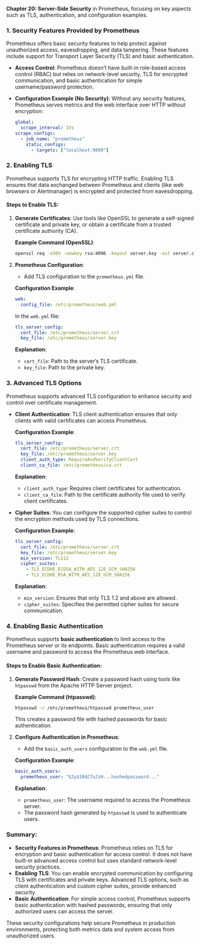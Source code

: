 **Chapter 20: Server-Side Security** in Prometheus, focusing on key aspects such as TLS, authentication, and configuration examples.

### **1. Security Features Provided by Prometheus**
Prometheus offers basic security features to help protect against unauthorized access, eavesdropping, and data tampering. These features include support for Transport Layer Security (TLS) and basic authentication.

- **Access Control**: Prometheus doesn’t have built-in role-based access control (RBAC) but relies on network-level security, TLS for encrypted communication, and basic authentication for simple username/password protection.

- **Configuration Example (No Security)**:
  Without any security features, Prometheus serves metrics and the web interface over HTTP without encryption:
  ```yaml
  global:
    scrape_interval: 15s
  scrape_configs:
    - job_name: "prometheus"
      static_configs:
        - targets: ["localhost:9090"]
  ```

### **2. Enabling TLS**
Prometheus supports TLS for encrypting HTTP traffic. Enabling TLS ensures that data exchanged between Prometheus and clients (like web browsers or Alertmanager) is encrypted and protected from eavesdropping.

#### **Steps to Enable TLS**:
1. **Generate Certificates**: Use tools like OpenSSL to generate a self-signed certificate and private key, or obtain a certificate from a trusted certificate authority (CA).

   **Example Command (OpenSSL)**:
   ```bash
   openssl req -x509 -newkey rsa:4096 -keyout server.key -out server.crt -days 365 -nodes
   ```

2. **Prometheus Configuration**:
   - Add TLS configuration to the `prometheus.yml` file.

   **Configuration Example**:
   ```yaml
   web:
     config_file: /etc/prometheus/web.yml
   ```

   In the `web.yml` file:
   ```yaml
   tls_server_config:
     cert_file: /etc/prometheus/server.crt
     key_file: /etc/prometheus/server.key
   ```

   **Explanation**:
   - `cert_file`: Path to the server’s TLS certificate.
   - `key_file`: Path to the private key.

### **3. Advanced TLS Options**
Prometheus supports advanced TLS configuration to enhance security and control over certificate management.

- **Client Authentication**: TLS client authentication ensures that only clients with valid certificates can access Prometheus.

  **Configuration Example**:
  ```yaml
  tls_server_config:
    cert_file: /etc/prometheus/server.crt
    key_file: /etc/prometheus/server.key
    client_auth_type: RequireAndVerifyClientCert
    client_ca_file: /etc/prometheus/ca.crt
  ```

  **Explanation**:
  - `client_auth_type`: Requires client certificates for authentication.
  - `client_ca_file`: Path to the certificate authority file used to verify client certificates.

- **Cipher Suites**: You can configure the supported cipher suites to control the encryption methods used by TLS connections.

  **Configuration Example**:
  ```yaml
  tls_server_config:
    cert_file: /etc/prometheus/server.crt
    key_file: /etc/prometheus/server.key
    min_version: TLS12
    cipher_suites:
      - TLS_ECDHE_ECDSA_WITH_AES_128_GCM_SHA256
      - TLS_ECDHE_RSA_WITH_AES_128_GCM_SHA256
  ```

  **Explanation**:
  - `min_version`: Ensures that only TLS 1.2 and above are allowed.
  - `cipher_suites`: Specifies the permitted cipher suites for secure communication.

### **4. Enabling Basic Authentication**
Prometheus supports **basic authentication** to limit access to the Prometheus server or its endpoints. Basic authentication requires a valid username and password to access the Prometheus web interface.

#### **Steps to Enable Basic Authentication**:
1. **Generate Password Hash**: Create a password hash using tools like `htpasswd` from the Apache HTTP Server project.

   **Example Command (htpasswd)**:
   ```bash
   htpasswd -c /etc/prometheus/htpasswd prometheus_user
   ```

   This creates a password file with hashed passwords for basic authentication.

2. **Configure Authentication in Prometheus**:
   - Add the `basic_auth_users` configuration to the `web.yml` file.

   **Configuration Example**:
   ```yaml
   basic_auth_users:
     prometheus_user: "$2y$10$C7uJzH...hashedpassword..."
   ```

   **Explanation**:
   - `prometheus_user`: The username required to access the Prometheus server.
   - The password hash generated by `htpasswd` is used to authenticate users.

### Summary:
- **Security Features in Prometheus**: Prometheus relies on TLS for encryption and basic authentication for access control. It does not have built-in advanced access control but uses standard network-level security practices.
- **Enabling TLS**: You can enable encrypted communication by configuring TLS with certificates and private keys. Advanced TLS options, such as client authentication and custom cipher suites, provide enhanced security.
- **Basic Authentication**: For simple access control, Prometheus supports basic authentication with hashed passwords, ensuring that only authorized users can access the server. 

These security configurations help secure Prometheus in production environments, protecting both metrics data and system access from unauthorized users.